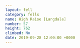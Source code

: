 ```yaml
---
layout: fell
category: fells
name: High Raise [Langdale]
number: 57
height: 762
climbed: No
date: 2019-09-28 12:00:00 +0000
---
```

